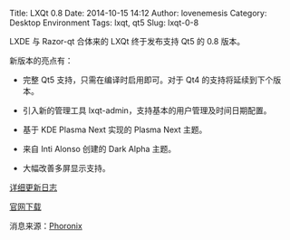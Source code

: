 Title: LXQt 0.8
Date: 2014-10-15 14:12
Author: lovenemesis
Category: Desktop Environment
Tags: lxqt, qt5
Slug: lxqt-0-8

LXDE 与 Razor-qt 合体来的 LXQt 终于发布支持 Qt5 的 0.8 版本。

新版本的亮点有：

* 完整 Qt5 支持，只需在编译时启用即可。对于 Qt4
的支持将延续到下个版本。

* 引入新的管理工具 lxqt-admin，支持基本的用户管理及时间日期配置。

* 基于 KDE Plasma Next 实现的 Plasma Next 主题。

* 来自 Inti Alonso 创建的 Dark Alpha 主题。

* 大幅改善多屏显示支持。

[详细更新日志](http://sourceforge.net/p/lxde/mailman/message/32927295/)

[官网下载](http://lxqt.org/)

消息来源：[Phoronix](http://www.phoronix.com/scan.php?page=news\_item&px=MTgxMzc)
